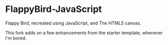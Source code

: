 # FlappyBird-JavaScript

Flappy Bird, recreated using JavaScript, and The HTML5 canvas.

This fork adds on a few enhancements from the starter template, whenever I'm bored.
